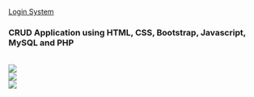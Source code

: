 
<a href="https://github.com/arkapg211002/Login" target="_blank">Login System</a>
<h3> CRUD Application using HTML, CSS, Bootstrap, Javascript, MySQL and PHP </h3><br>
<image src="https://github.com/arkapg211002/php_prac/blob/main/CRUD%20application/2022-11-30.png">
</br>
<image src="https://github.com/arkapg211002/php_prac/blob/main/CRUD%20application/2022-11-30%20(1).png">
</br>
<image src="https://github.com/arkapg211002/php_prac/blob/main/CRUD%20application/2022-11-30%20(2).png">
